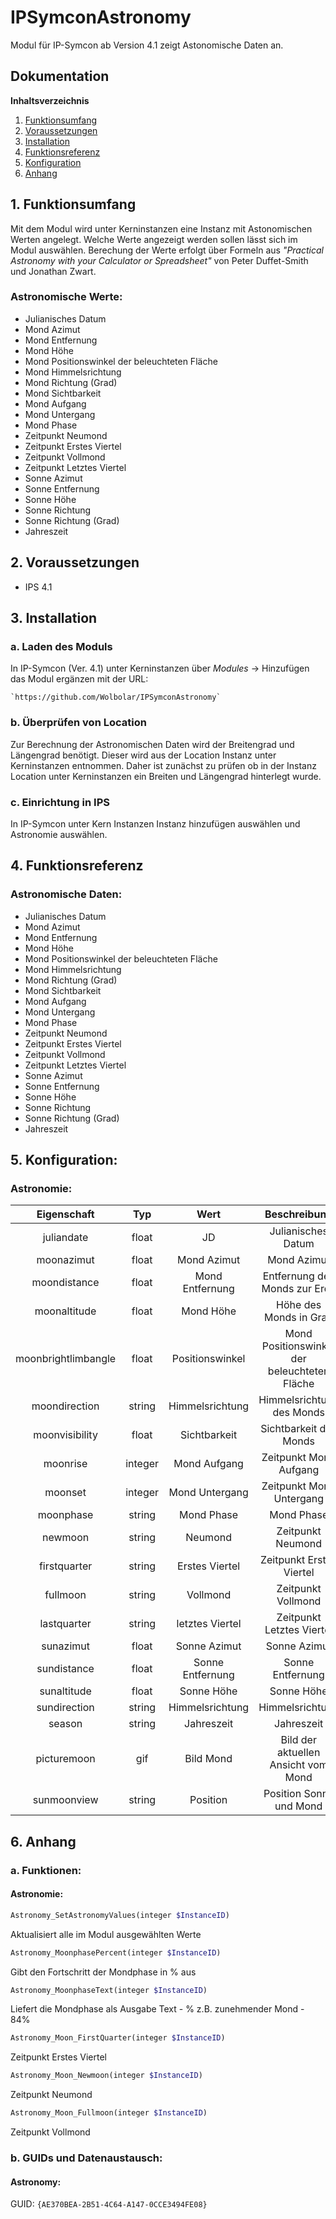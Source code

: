 # IPSymconAstronomy

Modul für IP-Symcon ab Version 4.1 zeigt Astonomische Daten an.

## Dokumentation

**Inhaltsverzeichnis**

1. [Funktionsumfang](#1-funktionsumfang)  
2. [Voraussetzungen](#2-voraussetzungen)  
3. [Installation](#3-installation)  
4. [Funktionsreferenz](#4-funktionsreferenz)
5. [Konfiguration](#5-konfiguartion)  
6. [Anhang](#6-anhang)  

## 1. Funktionsumfang

Mit dem Modul wird unter Kerninstanzen eine Instanz mit Astonomischen Werten angelegt. Welche Werte angezeigt werden sollen lässt sich im Modul auswählen.
Berechung der Werte erfolgt über Formeln aus _"Practical Astronomy with your Calculator or Spreadsheet"_ von Peter Duffet-Smith und Jonathan Zwart. 

### Astronomische Werte:  

* Julianisches Datum
* Mond Azimut
* Mond Entfernung
* Mond Höhe
* Mond Positionswinkel der beleuchteten Fläche
* Mond Himmelsrichtung 
* Mond Richtung (Grad)
* Mond Sichtbarkeit
* Mond Aufgang
* Mond Untergang
* Mond Phase
* Zeitpunkt Neumond
* Zeitpunkt Erstes Viertel
* Zeitpunkt Vollmond
* Zeitpunkt Letztes Viertel
* Sonne Azimut
* Sonne Entfernung
* Sonne Höhe
* Sonne Richtung
* Sonne Richtung (Grad)
* Jahreszeit
 

## 2. Voraussetzungen

 - IPS 4.1

## 3. Installation

### a. Laden des Moduls

In IP-Symcon (Ver. 4.1) unter Kerninstanzen über _*Modules*_ -> Hinzufügen das Modul ergänzen mit der URL:
	
    `https://github.com/Wolbolar/IPSymconAstronomy`  

### b. Überprüfen von Location

Zur Berechnung der Astronomischen Daten wird der Breitengrad und Längengrad benötigt. Dieser wird aus der Location Instanz unter Kerninstanzen entnommen.
Daher ist zunächst zu prüfen ob in der Instanz Location unter Kerninstanzen ein Breiten und Längengrad hinterlegt wurde.
	
### c. Einrichtung in IPS

In IP-Symcon unter Kern Instanzen Instanz hinzufügen auswählen und Astronomie auswählen.


## 4. Funktionsreferenz

### Astronomische Daten:
* Julianisches Datum
* Mond Azimut
* Mond Entfernung
* Mond Höhe
* Mond Positionswinkel der beleuchteten Fläche
* Mond Himmelsrichtung 
* Mond Richtung (Grad)
* Mond Sichtbarkeit
* Mond Aufgang
* Mond Untergang
* Mond Phase
* Zeitpunkt Neumond
* Zeitpunkt Erstes Viertel
* Zeitpunkt Vollmond
* Zeitpunkt Letztes Viertel
* Sonne Azimut
* Sonne Entfernung
* Sonne Höhe
* Sonne Richtung
* Sonne Richtung (Grad)
* Jahreszeit
	


## 5. Konfiguration:

### Astronomie:

| Eigenschaft         | Typ     | Wert            | Beschreibung                                |
| :-----------------: | :-----: | :-------------: | :-----------------------------------------: |
| juliandate          | float   | JD              | Julianisches Datum                          |
| moonazimut          | float   | Mond Azimut     | Mond Azimut                                 |
| moondistance        | float   | Mond Entfernung | Entfernung des Monds zur Erde               |
| moonaltitude        | float   | Mond Höhe       | Höhe des Monds in Grad                      |
| moonbrightlimbangle | float   | Positionswinkel | Mond Positionswinkel der beleuchteten Fläche|
| moondirection       | string  | Himmelsrichtung | Himmelsrichtung des Monds                   |
| moonvisibility      | float   | Sichtbarkeit    | Sichtbarkeit des Monds                      |
| moonrise            | integer | Mond Aufgang    | Zeitpunkt Mond Aufgang                      |
| moonset             | integer | Mond Untergang  | Zeitpunkt Mond Untergang                    |
| moonphase           | string  | Mond Phase      | Mond Phase                                  |
| newmoon             | string  | Neumond         | Zeitpunkt Neumond                           |
| firstquarter        | string  | Erstes Viertel  | Zeitpunkt Erstes Viertel                    |
| fullmoon            | string  | Vollmond        | Zeitpunkt Vollmond                          |
| lastquarter         | string  | letztes Viertel | Zeitpunkt Letztes Viertel                   |
| sunazimut           | float   | Sonne Azimut    | Sonne Azimut                                |
| sundistance         | float   | Sonne Entfernung| Sonne Entfernung                            |
| sunaltitude         | float   | Sonne Höhe      | Sonne Höhe                                  |
| sundirection        | string  | Himmelsrichtung | Himmelsrichtung                             |
| season              | string  | Jahreszeit      | Jahreszeit                                  |
| picturemoon         | gif     | Bild Mond       | Bild der aktuellen Ansicht vom Mond         |
| sunmoonview         | string  | Position        | Position Sonne und Mond                     |


## 6. Anhang

###  a. Funktionen:

#### Astronomie:

```php
Astronomy_SetAstronomyValues(integer $InstanceID)
```
Aktualisiert alle im Modul ausgewählten Werte

```php
Astronomy_MoonphasePercent(integer $InstanceID)
```
Gibt den Fortschritt der Mondphase in % aus

```php
Astronomy_MoonphaseText(integer $InstanceID)
```
Liefert die Mondphase als Ausgabe Text - % z.B. zunehmender Mond - 84%

```php
Astronomy_Moon_FirstQuarter(integer $InstanceID)
```
Zeitpunkt Erstes Viertel

```php
Astronomy_Moon_Newmoon(integer $InstanceID)
```
Zeitpunkt Neumond

```php
Astronomy_Moon_Fullmoon(integer $InstanceID)
```
Zeitpunkt Vollmond

###  b. GUIDs und Datenaustausch:

#### Astronomy:

GUID: `{AE370BEA-2B51-4C64-A147-0CCE3494FE08}` 




